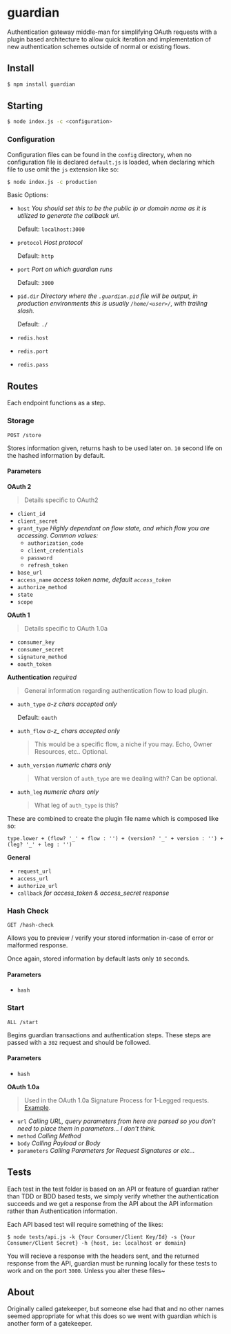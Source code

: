 # guardian

Authentication gateway middle-man for simplifying OAuth requests with a plugin based architecture to allow quick iteration and implementation of new authentication schemes outside of normal or existing flows.

## Install

```bash
$ npm install guardian
```

## Starting

```bash
$ node index.js -c <configuration>
```

### Configuration

Configuration files can be found in the `config` directory, when no configuration file is declared `default.js` is loaded, when declaring which file to use omit the `js` extension like so:

```bash
$ node index.js -c production
```

Basic Options:

- `host`
  *You should set this to be the public ip or domain name as it is utilized to generate the callback uri.*
  
  Default: `localhost:3000`
- `protocol`
  *Host protocol*
  
  Default: `http`
- `port`
  *Port on which guardian runs*
  
  Default: `3000`
- `pid.dir`
  *Directory where the `.guardian.pid` file will be output, in production environments this is usually `/home/<user>/`, with trailing slash.*

  Default: `./`
- `redis.host`
- `redis.port`
- `redis.pass`

## Routes

Each endpoint functions as a step.

### Storage

    POST /store

Stores information given, returns hash to be used later on. `10` second life on the hashed information by default.

#### Parameters

**OAuth 2**
> Details specific to OAuth2

- `client_id`
- `client_secret`
- `grant_type`
  *Highly dependant on flow state, and which flow you are accessing. Common values:*
  - `authorization_code`
  - `client_credentials`
  - `password`
  - `refresh_token`
- `base_url`
- `access_name` *access token name, default `access_token`*
- `authorize_method`
- `state`
- `scope`

**OAuth 1**
> Details specific to OAuth 1.0a

- `consumer_key`
- `consumer_secret`
- `signature_method`
- `oauth_token`

**Authentication** *required*
> General information regarding authentication flow to load plugin.

- `auth_type` *a-z chars accepted only*
  
  Default: `oauth`
- `auth_flow` *a-z_ chars accepted only*
  > This would be a specific flow, a niche if you may. Echo, Owner Resources, etc.. Optional.
- `auth_version` *numeric chars only*
  > What version of `auth_type` are we dealing with? Can be optional.
- `auth_leg` *numeric chars only*
  > What leg of `auth_type` is this?
  
These are combined to create the plugin file name which is composed like so:

```
type.lower + (flow? '_' + flow : '') + (version? '_' + version : '') + (leg? '_' + leg : '')
```
  
**General**

- `request_url`
- `access_url`
- `authorize_url`
- `callback` *for access_token & access_secret response*

### Hash Check

    GET /hash-check
    
Allows you to preview / verify your stored information in-case of error or malformed response.

Once again, stored information by default lasts only `10` seconds.

#### Parameters

- `hash`

### Start

    ALL /start

Begins guardian transactions and authentication steps. These steps are passed with a `302` request and should be followed.

#### Parameters

- `hash`

**OAuth 1.0a**
> Used in the OAuth 1.0a Signature Process for 1-Legged requests. [Example](https://github.com/Mashape/guardian/blob/master/tests/factual.js#L46).

- `url` *Calling URL, query parameters from here are parsed so you don't need to place them in parameters... I don't think.*
- `method` *Calling Method*
- `body` *Calling Payload or Body*
- `parameters` *Calling Parameters for Request Signatures or etc...*

## Tests

Each test in the test folder is based on an API or feature of guardian rather than TDD or BDD based tests, we simply verify whether the authentication succeeds and we get a response from the API about the API information rather than Authentication information.

Each API based test will require something of the likes:

```
$ node tests/api.js -k {Your Consumer/Client Key/Id} -s {Your Consumer/Client Secret} -h {host, ie: localhost or domain}
```

You will recieve a response with the headers sent, and the returned response from the API, guardian must be running locally for these tests to work and on the port `3000`. Unless you alter these files~

## About

Originally called gatekeeper, but someone else had that and no other names seemed appropriate for what this does so we went with guardian which is another form of a gatekeeper.
